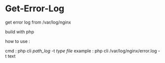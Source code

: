 # Get-Error-Log
get error log from /var/log/nginx

build with php

how to use :

cmd : php cli *path_log* -t *type file*
example : php cli /var/log/nginx/error.log -t text
